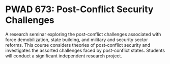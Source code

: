 # PWAD 673: Post-Conflict Security Challenges

A research seminar exploring the post-conflict challenges associated with force demobilization, state building, and military and security sector reforms. This course considers theories of post-conflict security and investigates the assorted challenges faced by post-conflict states. Students will conduct a significant independent research project.